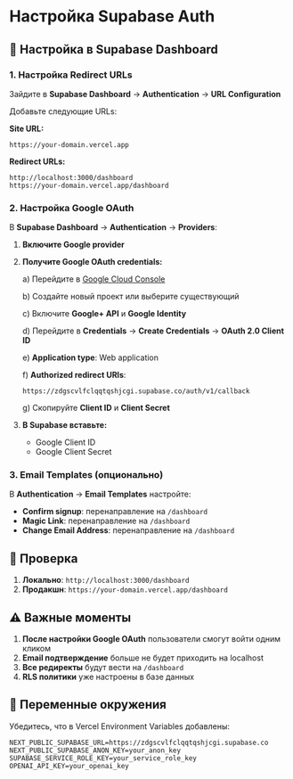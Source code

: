 # Настройка Supabase Auth

## 🔧 Настройка в Supabase Dashboard

### 1. Настройка Redirect URLs

Зайдите в **Supabase Dashboard** → **Authentication** → **URL Configuration**

Добавьте следующие URLs:

**Site URL:**
```
https://your-domain.vercel.app
```

**Redirect URLs:**
```
http://localhost:3000/dashboard
https://your-domain.vercel.app/dashboard
```

### 2. Настройка Google OAuth

В **Supabase Dashboard** → **Authentication** → **Providers**:

1. **Включите Google provider**
2. **Получите Google OAuth credentials:**
   
   a) Перейдите в [Google Cloud Console](https://console.cloud.google.com/)
   
   b) Создайте новый проект или выберите существующий
   
   c) Включите **Google+ API** и **Google Identity**
   
   d) Перейдите в **Credentials** → **Create Credentials** → **OAuth 2.0 Client ID**
   
   e) **Application type**: Web application
   
   f) **Authorized redirect URIs**:
   ```
   https://zdgscvlfclqqtqshjcgi.supabase.co/auth/v1/callback
   ```
   
   g) Скопируйте **Client ID** и **Client Secret**

3. **В Supabase вставьте:**
   - Google Client ID
   - Google Client Secret

### 3. Email Templates (опционально)

В **Authentication** → **Email Templates** настройте:

- **Confirm signup**: перенаправление на `/dashboard`
- **Magic Link**: перенаправление на `/dashboard`
- **Change Email Address**: перенаправление на `/dashboard`

## 🚀 Проверка

1. **Локально**: `http://localhost:3000/dashboard`
2. **Продакшн**: `https://your-domain.vercel.app/dashboard`

## ⚠️ Важные моменты

1. **После настройки Google OAuth** пользователи смогут войти одним кликом
2. **Email подтверждение** больше не будет приходить на localhost
3. **Все редиректы** будут вести на `/dashboard`
4. **RLS политики** уже настроены в базе данных

## 🔐 Переменные окружения

Убедитесь, что в Vercel Environment Variables добавлены:

```env
NEXT_PUBLIC_SUPABASE_URL=https://zdgscvlfclqqtqshjcgi.supabase.co
NEXT_PUBLIC_SUPABASE_ANON_KEY=your_anon_key
SUPABASE_SERVICE_ROLE_KEY=your_service_role_key
OPENAI_API_KEY=your_openai_key
```









